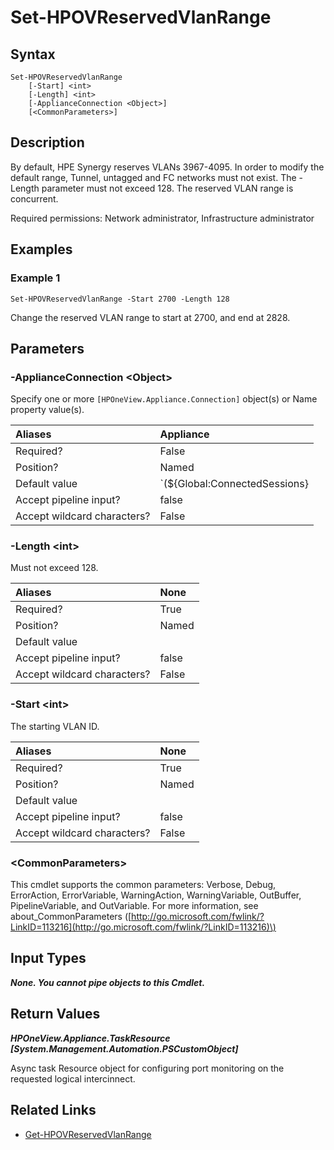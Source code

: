 ﻿---
description: Modify the reserved VLAN range for HPE Synergy.
---

# Set-HPOVReservedVlanRange

## Syntax

```text
Set-HPOVReservedVlanRange
    [-Start] <int>
    [-Length] <int>
    [-ApplianceConnection <Object>]
    [<CommonParameters>]
```

## Description

By default, HPE Synergy reserves VLANs 3967-4095.  In order to modify the default range, Tunnel, untagged and FC networks must not exist.  The -Length parameter must not exceed 128.  The reserved VLAN range is concurrent.

Required permissions:  Network administrator, Infrastructure administrator

## Examples

###  Example 1 

```text
Set-HPOVReservedVlanRange -Start 2700 -Length 128
```

Change the reserved VLAN range to start at 2700, and end at 2828.

## Parameters

### -ApplianceConnection &lt;Object&gt;

Specify one or more `[HPOneView.Appliance.Connection]` object(s) or Name property value(s).

| Aliases | Appliance |
| :--- | :--- |
| Required? | False |
| Position? | Named |
| Default value | `(${Global:ConnectedSessions} | ? Default)` |
| Accept pipeline input? | false |
| Accept wildcard characters? | False |

### -Length &lt;int&gt;

Must not exceed 128.

| Aliases | None |
| :--- | :--- |
| Required? | True |
| Position? | Named |
| Default value |  |
| Accept pipeline input? | false |
| Accept wildcard characters? | False |

### -Start &lt;int&gt;

The starting VLAN ID.

| Aliases | None |
| :--- | :--- |
| Required? | True |
| Position? | Named |
| Default value |  |
| Accept pipeline input? | false |
| Accept wildcard characters? | False |

### &lt;CommonParameters&gt;

This cmdlet supports the common parameters: Verbose, Debug, ErrorAction, ErrorVariable, WarningAction, WarningVariable, OutBuffer, PipelineVariable, and OutVariable. For more information, see about\_CommonParameters \([http://go.microsoft.com/fwlink/?LinkID=113216](http://go.microsoft.com/fwlink/?LinkID=113216)\)

## Input Types

_**None.  You cannot pipe objects to this Cmdlet.**_

## Return Values

_**HPOneView.Appliance.TaskResource [System.Management.Automation.PSCustomObject]**_

Async task Resource object for configuring port monitoring on the requested logical intercinnect.

## Related Links

* [Get-HPOVReservedVlanRange](../networking/get-hpovreservedvlanrange.md)
